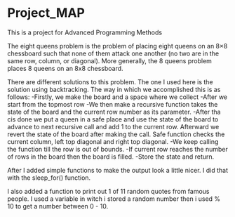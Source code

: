 # Project_MAP
This is a project for Advanced Programming Methods

The eight queens problem is the problem of placing eight queens on an 8×8 chessboard such that none of them attack one another (no two are in the same row, column, or diagonal). 
More generally, the 8 queens problem places 8 queens on an 8x8 chessboard.

There are different solutions to this problem. The one I used here is the solution using backtracking.
The way in which we accomplished this is as follows:
-Firstly, we make the board and a space where we collect
-After we start from the topmost row
-We then make a recursive function takes the state of the board and the current row number as its parameter.
-After tha cis done we put a queen in a safe place and use the state of the board to advance to next recursive
call and add 1 to the current row. Afterward we revert the state of the board after making the call.
Safe function checks the current column, left top diagonal and right top diagonal.
-We keep calling the function till the row is out of bounds.
-If current row reaches the number of rows in the board then the board is filled.
-Store the state and return.

After I added simple functions to make the output look a little nicer.
I did that with the sleep_for() function.

I also added a function to print out 1 of 11 random quotes from famous people.
I used a variable in witch i stored a random number then i used % 10 to get a number between 0 - 10.
